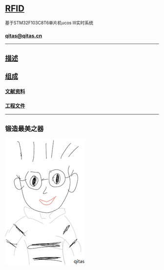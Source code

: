﻿# [RFID](https://github.com/qitas/RFID) 

基于STM32F103C8T6单片机ucos III实时系统

### qitas@qitas.cn

---

## [描述](https://github.com/qitas/RFID/wiki) 


## [组成](qitas/) 

### [文献资料](docs/) 

### [工程文件](project/) 


---

## 锻造最美之器

[![sites](qitas/qitas.png)](http://www.qitas.cn)
